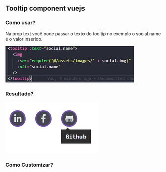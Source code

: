 ## Tooltip component vuejs

### Como usar?

Na prop text você pode passar o texto do tooltip no exemplo o social.name é o valor inserido.

![como usar](https://raw.githubusercontent.com/CaioFFerreira/tooltip-component-vue/master/images/como-usar.PNG?token=AH7RCEPELOKUFTOGIRUFKYTAQSSLW)


### Resultado?

![Resultado](https://raw.githubusercontent.com/CaioFFerreira/tooltip-component-vue/master/images/tooltip.png?token=AH7RCEJ2KQVUFFDE3GGSXY3AQSS22)

### Como Customizar?
